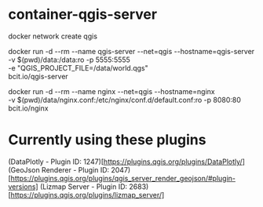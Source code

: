 # container-qgis-server 

docker network create qgis

docker run -d --rm --name qgis-server --net=qgis --hostname=qgis-server \
              -v $(pwd)/data:/data:ro -p 5555:5555 \
              -e "QGIS_PROJECT_FILE=/data/world.qgs" \
              bcit.io/qgis-server

docker run -d --rm --name nginx --net=qgis --hostname=nginx \
              -v $(pwd)/data/nginx.conf:/etc/nginx/conf.d/default.conf:ro -p 8080:80 \
              bcit.io/nginx


# Currently using these plugins
(DataPlotly - Plugin ID: 1247)[https://plugins.qgis.org/plugins/DataPlotly/]
(GeoJson Renderer - Plugin ID: 2047)[https://plugins.qgis.org/plugins/qgis_server_render_geojson/#plugin-versions]
(Lizmap Server - Plugin ID: 2683)[https://plugins.qgis.org/plugins/lizmap_server/]